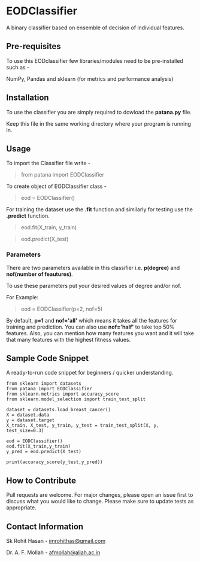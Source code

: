 # EODClassifier
A binary classifier based on ensemble of decision of individual features.

## Pre-requisites 
To use this EODclassifier few libraries/modules need to be pre-installed such as -

NumPy, Pandas and sklearn (for metrics and performance analysis)

## Installation
To use the classifier you are simply required to dowload the **patana.py** file.

Keep this file in the same working directory where your program is running in.

## Usage
To import the Classifier file write -
> from patana import EODClassifier

To create object of EODClassifier class -
> eod = EODClassifier()

For training the dataset use the **.fit** function and similarly for testing use the **.predict** function.
> eod.fit(X_train, y_train)

> eod.predict(X_test)


### Parameters
There are two parameters available in this classifier i.e. **p(degree)** and **nof(number of feautures)**.

To use these parameters put your desired values of degree and/or nof.

For Example:
> eod = EODClassifier(p=2, nof=5)

By default, **p=1** and **nof='all'** which means it takes all the features for training and prediction. You can also use **nof='half'** to take top 50% features. Also, you can mention how many features you want and it will take that many features with the highest fitness values.

## Sample Code Snippet 
A ready-to-run code snippet for beginners / quicker understanding.

```
from sklearn import datasets
from patana import EODClassifier
from sklearn.metrics import accuracy_score
from sklearn.model_selection import train_test_split

dataset = datasets.load_breast_cancer()
X = dataset.data
y = dataset.target
X_train, X_test, y_train, y_test = train_test_split(X, y, test_size=0.3)

eod = EODClassifier()
eod.fit(X_train,y_train)
y_pred = eod.predict(X_test)   

print(accuracy_score(y_test,y_pred)) 
```

## How to Contribute
Pull requests are welcome. For major changes, please open an issue first to discuss what you would like to change. Please make sure to update tests as appropriate.

## Contact Information
Sk Rohit Hasan - imrohithas@gmail.com

Dr. A. F. Mollah - afmollah@aliah.ac.in
